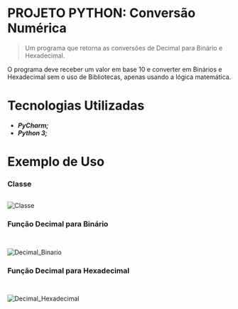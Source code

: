 # PROJETO PYTHON: Conversão Numérica

> Um programa que retorna as conversões de Decimal para Binário e Hexadecimal.

  O programa deve receber um valor em base 10 e converter em Binários e Hexadecimal sem o uso de Bibliotecas, 
apenas usando a lógica matemática.

# Tecnologias Utilizadas
* **_PyCharm;_**
* **_Python 3;_**

# Exemplo de Uso
### Classe
```

```
![Classe]()

### Função Decimal para Binário
```
    
```
![Decimal_Binario]()

### Função Decimal para Hexadecimal
```
    
```
![Decimal_Hexadecimal]()
